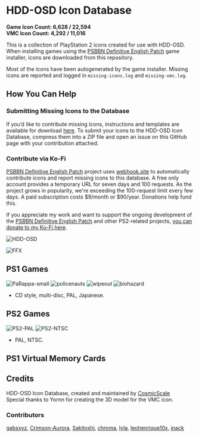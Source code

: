 # HDD-OSD Icon Database
**Game Icon Count: 6,628 / 22,594**  
**VMC Icon Count: 4,292 / 11,016**  

This is a collection of PlayStation 2 icons created for use with HDD-OSD. When installing games using the [PSBBN Definitive English Patch](https://github.com/CosmicScale/PSBBN-Definitive-English-Patch) game installer, icons are downloaded from this repository.

Most of the icons have been autogenerated by the game installer. Missing icons are reported and logged in `missing-icons.log` and `missing-vmc.log`.

## How You Can Help  

### Submitting Missing Icons to the Database
If you’d like to contribute missing icons, instructions and templates are available for download [here](https://github.com/CosmicScale/HDD-OSD-Icon-Database/releases/download/v1.0.0/HDD-OSD-Icon-Templates.zip). To submit your icons to the HDD-OSD Icon Database, compress them into a ZIP file and open an issue on this GitHub page with your contribution attached.

### Contribute via Ko-Fi  
[PSBBN Definitive English Patch](https://github.com/CosmicScale/PSBBN-Definitive-English-Patch) project uses [webhook.site](https://webhook.site/) to automatically contribute icons and report missing icons to this database. A free only account provides a temporary URL for seven days and 100 requests. As the project grows in popularity, we're exceeding the 100-request limit every few days. A paid subscription costs $9/month or $90/year. Donations help fund this.

If you appreciate my work and want to support the ongoing development of the [PSBBN Definitive English Patch](https://github.com/CosmicScale/PSBBN-Definitive-English-Patch) and other PS2-related projects, [you can donate to my Ko-Fi here](https://ko-fi.com/cosmicscale).

![HDD-OSD](https://github.com/user-attachments/assets/645cfab4-a80e-408c-8c57-7591cb0e5900)

![FFX](https://github.com/user-attachments/assets/9882d861-cd44-4bc0-aa38-e1ec6829a1df)

## PS1 Games  
![PaRappa-small](https://github.com/user-attachments/assets/88eb5ede-2788-4b3f-bceb-a6c179f3aeea) ![policenauts](https://github.com/user-attachments/assets/7f40eb54-8ede-40ec-be3c-ca0572cf20f5) ![wipeout](https://github.com/user-attachments/assets/5715ce7e-5d20-4f2e-a913-861819136917) ![biohazard](https://github.com/user-attachments/assets/9dc1207c-bf4f-46f1-9a44-d43ac3748baf)

- CD style, multi-disc, PAL, Japanese.

## PS2 Games 
![PS2-PAL](https://github.com/user-attachments/assets/b1a04227-47e0-42d9-851c-bb8f5822b7a2) ![PS2-NTSC](https://github.com/user-attachments/assets/e2ad205a-c660-48be-83aa-6baed2540e9e)

- PAL, NTSC.

## PS1 Virtual Memory Cards

## Credits
HDD-OSD Icon Database, created and maintained by [CosmicScale](https://github.com/CosmicScale)  
Special thanks to Yornn for creating the 3D model for the VMC icon.

### Contributors
[gabsxyz](https://github.com/gabsxyz), [Crimson-Aurora](https://github.com/Crimson-Aurora), [Sakitoshi](https://github.com/Sakitoshi), [chroma](https://github.com/dowttie), [lyla](https://github.com/endiannesta), [leohenrique10x](https://github.com/leohenrique10x), [jnack](https://github.com/jnackmclain)